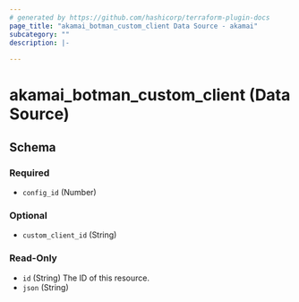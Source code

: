 ```yaml
---
# generated by https://github.com/hashicorp/terraform-plugin-docs
page_title: "akamai_botman_custom_client Data Source - akamai"
subcategory: ""
description: |-
  
---
```


# akamai_botman_custom_client (Data Source)





<!-- schema generated by tfplugindocs -->
## Schema

### Required

- `config_id` (Number)

### Optional

- `custom_client_id` (String)

### Read-Only

- `id` (String) The ID of this resource.
- `json` (String)
